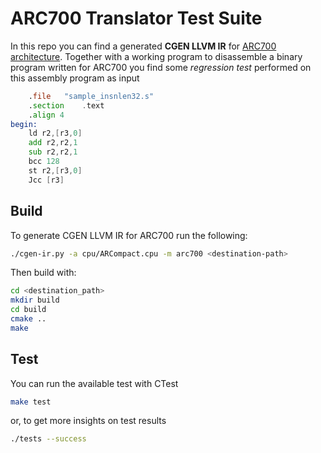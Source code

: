 # ARC700 Translator Test Suite
In this repo you can find a generated **CGEN LLVM IR** for [ARC700 architecture](https://www.synopsys.com/designware-ip/processor-solutions/arc-processors/arc-700-family.html). Together with a working program to disassemble a binary program written for ARC700 you find some *regression test* performed on this assembly program as input

```asm
	.file	"sample_insnlen32.s"
	.section	.text
	.align 4
begin:
	ld r2,[r3,0]
	add r2,r2,1
	sub r2,r2,1
	bcc 128
	st r2,[r3,0]
	Jcc [r3]
```

## Build
To generate CGEN LLVM IR for ARC700 run the following:
```sh
./cgen-ir.py -a cpu/ARCompact.cpu -m arc700 <destination-path>
```

Then build with:
```sh
cd <destination_path>
mkdir build
cd build
cmake ..
make
```

## Test
You can run the available test with CTest

```sh
make test
```

or, to get more insights on test results
```sh
./tests --success
```
